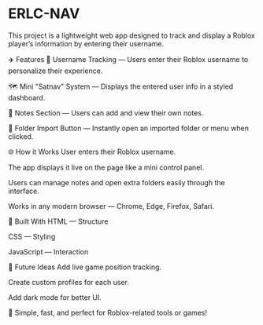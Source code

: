 # ERLC-NAV
This project is a lightweight web app designed to track and display a Roblox player’s information by entering their username.

✈️ Features
🔎 Username Tracking — Users enter their Roblox username to personalize their experience.

🗺️ Mini "Satnav" System — Displays the entered user info in a styled dashboard.

📝 Notes Section — Users can add and view their own notes.

📂 Folder Import Button — Instantly open an imported folder or menu when clicked.

🌐 How it Works
User enters their Roblox username.

The app displays it live on the page like a mini control panel.

Users can manage notes and open extra folders easily through the interface.

Works in any modern browser — Chrome, Edge, Firefox, Safari.

🚀 Built With
HTML — Structure

CSS — Styling

JavaScript — Interaction

📄 Future Ideas
Add live game position tracking.

Create custom profiles for each user.

Add dark mode for better UI.

🎯 Simple, fast, and perfect for Roblox-related tools or games!
